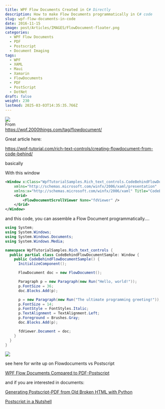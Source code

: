 ```yaml
---
title: WPF Flow Documents Created in C# Directly
description: How to make Flow Documents programmatically in C# code
slug: wpf-flow-documents-in-code
date: 2016-11-15
image: post/Articles/IMAGES/FlowDocument-floater.png
categories:
  - WPF Flow Documents
  - PDF
  - Postscript
  - Document Imaging
tags:
  - WPF
  - XAML
  - Maui
  - Xamarin
  - FlowDocuments
  - PDF
  - PostScript
  - DotNet
draft: false
weight: 230
lastmod: 2025-03-03T14:35:35.766Z
---
```

![](/post/Articles/IMAGES/FlowDocument-floater.png)\
From\
<https://wpf.2000things.com/tag/flowdocument/>

Great article here:

<https://wpf-tutorial.com/rich-text-controls/creating-flowdocument-from-code-behind/>

basically

With this window

```xml
<Window x:Class="WpfTutorialSamples.Rich_text_controls.CodeBehindFlowDocumentSample"
	xmlns="http://schemas.microsoft.com/winfx/2006/xaml/presentation"
	xmlns:x="http://schemas.microsoft.com/winfx/2006/xaml" Title="CodeBehindFlowDocumentSample" Height="200" Width="300">
	<Grid>
		<FlowDocumentScrollViewer Name="fdViewer" />
	</Grid>
</Window>
```

and this code, you can assemble a Flow Document programmatically....

```c#
using System;
using System.Windows;
using System.Windows.Documents;
using System.Windows.Media;

namespace WpfTutorialSamples.Rich_text_controls {
  public partial class CodeBehindFlowDocumentSample: Window {
    public CodeBehindFlowDocumentSample() {
      InitializeComponent();

      FlowDocument doc = new FlowDocument();

      Paragraph p = new Paragraph(new Run("Hello, world!"));
      p.FontSize = 36;
      doc.Blocks.Add(p);

      p = new Paragraph(new Run("The ultimate programming greeting!"));
      p.FontSize = 14;
      p.FontStyle = FontStyles.Italic;
      p.TextAlignment = TextAlignment.Left;
      p.Foreground = Brushes.Gray;
      doc.Blocks.Add(p);

      fdViewer.Document = doc;
    }
  }
}
```

![](/post/Articles/_new5/Pasted%20image%2020250209070814.png)

see here for write up on Flowdocuments vs Postscript

[WPF Flow Documents Compared to PDF-Postscript](/post/Articles/_new5/WPF%20Flow%20Documents%20Compared%20to%20PDF-Postscript.md)

and if you are interested in documents:

[Generating Postscript-PDF from Old Broken HTML with Python](/post/Articles/_New4/Generating%20Postscript-PDF%20from%20Old%20Broken%20HTML%20with%20Python.md)

[Postscript in a Nutshell](/post/Articles/_New4/Postscript%20in%20a%20Nutshell.md)

<!-- 
reminds me of this book  
<http://www.charlespetzold.com/wpf/>

Read that years ago.. all the examples are in 100% C# , no Xaml..

![](post/Articles/_new5/Pasted%20image%2020250209071013.png)




-->
